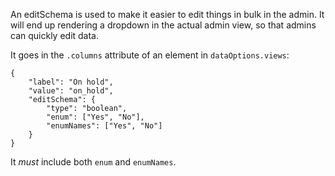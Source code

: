An editSchema is used to make it easier to edit things in bulk in the admin. It will end up rendering a dropdown in the actual admin view, so that admins can quickly edit data.

It goes in the `.columns` attribute of an element in `dataOptions.views`:

```
{
    "label": "On hold",
    "value": "on_hold",
    "editSchema": {
        "type": "boolean",
        "enum": ["Yes", "No"],
        "enumNames": ["Yes", "No"]
    }
}
```

It *must* include both `enum` and `enumNames`.